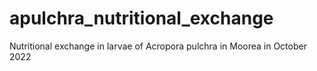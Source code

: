 # apulchra_nutritional_exchange
Nutritional exchange in larvae of Acropora pulchra in Moorea in October 2022 
